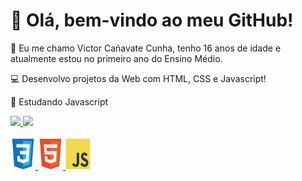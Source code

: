 <h1 style="font-weight: bold">👋 Olá, bem-vindo ao meu GitHub!</h1>

<p>👤 Eu me chamo Victor Cañavate Cunha, tenho 16 anos de idade e atualmente estou no primeiro ano do Ensino Médio.</p>
<p>💻 Desenvolvo projetos da Web com HTML, CSS e Javascript!</p>
<p>📖 Estudando Javascript</p>

<div align="left">
  <a href="https://github.com/victor-canavate">
  <img height="180em" src="https://github-readme-stats.vercel.app/api?username=victor-canavate&show_icons=true&theme=dark&include_all_commits=true&count_private=true"/>
  <img height="180em" src="https://github-readme-stats.vercel.app/api/top-langs/?username=victor-canavate&layout=compact&langs_count=7&theme=dark"/>
</div>

<br>

<div align="left">
  <img alt="CSS" width="40" height="50" src="https://raw.githubusercontent.com/devicons/devicon/master/icons/css3/css3-original.svg">
  <img alt="HTML" width="40" height="50" src="https://raw.githubusercontent.com/devicons/devicon/master/icons/html5/html5-original.svg">
  <img alt="Javascript" width="40" height="50" src="https://raw.githubusercontent.com/devicons/devicon/master/icons/javascript/javascript-original.svg">
